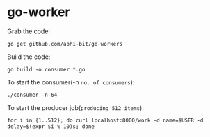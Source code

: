 go-worker
============

Grab the code:

```
go get github.com/abhi-bit/go-workers
```

Build the code:

```
go build -o consumer *.go
```

To start the consumer(-n `no. of consumers`):

```
./consumer -n 64
```

To start the producer job(`producing 512 items`):

```
for i in {1..512}; do curl localhost:8000/work -d name=$USER -d delay=$(expr $i % 10)s; done
```
